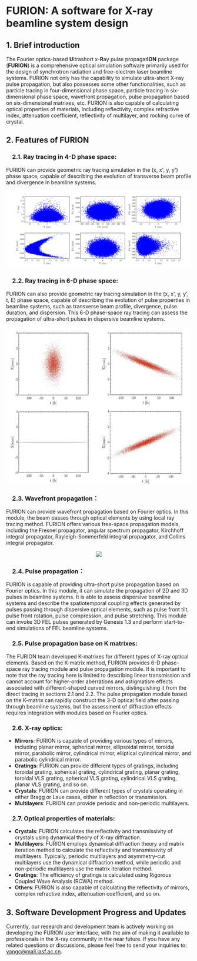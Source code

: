 # FURION: A software for X-ray beamline system design
## 1. Brief introduction 
The **F**ourier optics-based **U**ltrashort x-**R**ay pulse propagat**ION** package (**FURION**) is a comprehensive optical simulation software primarily used for the design of synchrotron radiation and free-electron laser beamline systems. FURION not only has the capability to simulate ultra-short X-ray pulse propagation, but also possesses some other functionalities, such as particle tracing in four-dimensional phase space, particle tracing in six-dimensional phase space, wavefront propagation, pulse propagation based on six-dimensional matrixes, etc. FURION is also capable of calculating optical properties of materials, including reflectivity, complex refractive index, attenuation coefficient, reflectivity of multilayer, and rocking curve of crystal.

## 2. Features of FURION

### &emsp;2.1. Ray tracing in 4-D phase space: 
FURION can provide geometric ray tracing simulation in the (x, x', y, y') phase space, capable of describing the evolution of transverse beam profile and divergence in beamline systems.
<p align="center">
<img src="https://github.com/Furion-Chuan/Furion.github.io/blob/main/figure1.jpg" width="800px">

### &emsp;2.2. Ray tracing in 6-D phase space: 
FURION can also provide geometric ray tracing simulation in the (x, x', y, y', t, E) phase space, capable of describing the evolution of pulse properties in beamline systems, such as transverse beam profile, divergence, pulse duration, and dispersion. This 6-D phase-space ray tracing can assess the propagation of ultra-short pulses in dispersive beamline systems.
<p align="center">
<img src="https://github.com/Furion-Chuan/Furion.github.io/blob/main/figure2.jpg" width="500px">

### &emsp;2.3. Wavefront propagation：
FURION can provide wavefront propagation based on Fourier optics. In this module, the beam passes through optical elements by using local ray tracing method. FURION offers various free-space propagation models, including the Fresnel propagator, angular spectrum propagator, Kirchhoff integral propagator, Rayleigh-Sommerfeld integral propagator, and Collins integral propagator.

<p align="center">
<img src="https://github.com/Furion-Chuan/Furion.github.io/blob/main/figure3.tif" width="200px">

### &emsp;2.4. Pulse propagation：
FURION is capable of providing ultra-short pulse propagation based on Fourier optics. In this module, it can simulate the propagation of 2D and 3D pulses in beamline systems. It is able to assess dispersive beamline systems and describe the spatiotemporal coupling effects generated by pulses passing through dispersive optical elements, such as pulse front tilt, pulse front rotation, pulse compression, and pulse stretching. This module can invoke 3D FEL pulses generated by Genesis 1.3 and perform start-to-end simulations of FEL beamline systems.

### &emsp;2.5. Pulse propagation base on K matrixes: 
The FURION team developed K-matrixes for different types of X-ray optical elements. Based on the K-matrix method, FURION provides 6-D phase-space ray tracing module and pulse propagation module. It is important to note that the ray tracing here is limited to describing linear transmission and cannot account for higher-order aberrations and astigmatism effects associated with different-shaped curved mirrors, distinguishing it from the direct tracing in sections 2.1 and 2.2. The pulse propagation module based on the K-matrix can rapidly construct the 3-D optical field after passing through beamline systems, but the assessment of diffraction effects requires integration with modules based on Fourier optics.

### &emsp;2.6. X-ray optics: 
- **Mirrors**: FURION is capable of providing various types of mirrors, including planar mirror, spherical mirror, ellipsoidal mirror, toroidal mirror, parabolic mirror, cylindrical mirror, elliptical cylindrical mirror, and parabolic cylindrical mirror.
- **Gratings**: FURION can provide different types of gratings, including toroidal grating, spherical grating, cylindrical grating, planar grating, toroidal VLS grating, spherical VLS grating, cylindrical VLS grating, planar VLS grating, and so on.
- **Crystals**: FURION can provide different types of crystals operating in either Bragg or Laue cases, either in reflection or transmission.
- **Multilayers**: FURION can provide periodic and non-periodic multilayers.

### &emsp;2.7. Optical properties of materials: 
- **Crystals**: FURION calculates the reflectivity and transmissivity of crystals using dynamical theory of X-ray diffraction. 
- **Multilayers**: FURION employs dynamical diffraction theory and matrix iteration method to calculate the reflectivity and transmissivity of multilayers. Typically, periodic multilayers and asymmetry-cut multilayers use the dynamical diffraction method, while periodic and non-periodic multilayers use the matrix iteration method.
- **Gratings**: The efficiency of gratings is calculated using Rigorous Coupled Wave Analysis (RCWA) method.
- **Others**: FURION is also capable of calculating the reflectivity of mirrors, complex refractive index, attenuation coefficient, and so on.


## 3. Software Development Progress and Updates 
Currently, our research and development team is actively working on developing the FURION user interface, with the aim of making it available to professionals in the X-ray community in the near future. If you have any related questions or discussions, please feel free to send your inquiries to:  yangc@mail.iasf.ac.cn.


